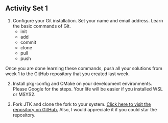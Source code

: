 ## Activity Set 1

1. Configure your Git installation. Set your name and email address.
   Learn the basic commands of Git.
   * init
   * add
   * commit
   * clone
   * pull
   * push
 
 Once you are done learning these commands, push all your solutions from week 1
 to the GitHub repository that you created last week.

2. Install pkg-config and CMake on your development environments. Please Google
   for the steps. Your life will be easier if you installed WSL or MSYS2.

3. Fork JTK and clone the fork to your system. [Click here to visit the repository on GitHub.](https://github.com/itssamuelrowe/jtk)
   Also, I would appreciate it if you could star the repository.